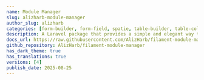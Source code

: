 ```yaml
---
name: Module Manager
slug: alizharb-module-manager
author_slug: alizharb
categories: [form-builder, form-field, spatie, table-builder, table-column]
description: A Laravel package that provides a simple and elegant way to manage modules within Filament admin panel projects. It allows developers to register, enable, disable, and organize modules, making modular app development easier and more structured.
docs_url: https://raw.githubusercontent.com/AlizHarb/filament-module-manager/refs/heads/main/README.md
github_repository: AlizHarb/filament-module-manager
has_dark_theme: true
has_translations: true
versions: [4]
publish_date: 2025-08-25
---
```


